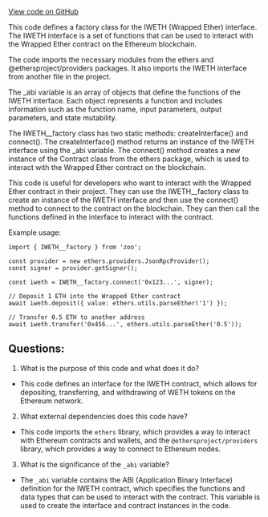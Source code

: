 [View code on GitHub](zoo-labs/zoo/blob/master/contracts/types/factories/IWETH__factory.ts)

This code defines a factory class for the IWETH (Wrapped Ether) interface. The IWETH interface is a set of functions that can be used to interact with the Wrapped Ether contract on the Ethereum blockchain. 

The code imports the necessary modules from the ethers and @ethersproject/providers packages. It also imports the IWETH interface from another file in the project. 

The _abi variable is an array of objects that define the functions of the IWETH interface. Each object represents a function and includes information such as the function name, input parameters, output parameters, and state mutability. 

The IWETH__factory class has two static methods: createInterface() and connect(). The createInterface() method returns an instance of the IWETH interface using the _abi variable. The connect() method creates a new instance of the Contract class from the ethers package, which is used to interact with the Wrapped Ether contract on the blockchain. 

This code is useful for developers who want to interact with the Wrapped Ether contract in their project. They can use the IWETH__factory class to create an instance of the IWETH interface and then use the connect() method to connect to the contract on the blockchain. They can then call the functions defined in the interface to interact with the contract. 

Example usage:

```
import { IWETH__factory } from 'zoo';

const provider = new ethers.providers.JsonRpcProvider();
const signer = provider.getSigner();

const iweth = IWETH__factory.connect('0x123...', signer);

// Deposit 1 ETH into the Wrapped Ether contract
await iweth.deposit({ value: ethers.utils.parseEther('1') });

// Transfer 0.5 ETH to another address
await iweth.transfer('0x456...', ethers.utils.parseEther('0.5'));
```
## Questions: 
 1. What is the purpose of this code and what does it do?
- This code defines an interface for the IWETH contract, which allows for depositing, transferring, and withdrawing of WETH tokens on the Ethereum network.

2. What external dependencies does this code have?
- This code imports the `ethers` library, which provides a way to interact with Ethereum contracts and wallets, and the `@ethersproject/providers` library, which provides a way to connect to Ethereum nodes.

3. What is the significance of the `_abi` variable?
- The `_abi` variable contains the ABI (Application Binary Interface) definition for the IWETH contract, which specifies the functions and data types that can be used to interact with the contract. This variable is used to create the interface and contract instances in the code.